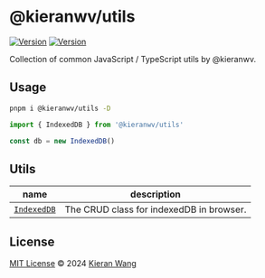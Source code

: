 # @kieranwv/utils

[![Version](https://img.shields.io/github/v/release/kieranwv/utils?style=flat&label=%20&color=%2309090b)](https://github.com/kieranwv/utils/releases)
[![Version](https://img.shields.io/npm/v/@kieranwv/utils?style=flat&label=npm&color=09090b)](https://www.npmjs.com/package/@kieranwv/utils)

Collection of common JavaScript / TypeScript utils by @kieranwv.

## Usage

```bash
pnpm i @kieranwv/utils -D
```

```js
import { IndexedDB } from '@kieranwv/utils'

const db = new IndexedDB()
```

## Utils

| name                             | description                            |
| -------------------------------- | -------------------------------------- |
| [`IndexedDB`](./src/indexed-db.ts) | The CRUD class for indexedDB in browser. |

## License

[MIT License](./LICENSE) © 2024 [Kieran Wang](https://github.com/kieranwv/)
